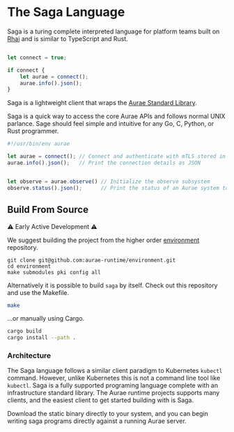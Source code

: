 # The Saga Language

Saga is a turing complete interpreted language for platform teams built on [Rhai](https://rhai.rs/book/) and is similar to TypeScript and Rust.

```typescript

let connect = true;

if connect {
    let aurae = connect();
    aurae.info().json();
}

```

Saga is a lightweight client that wraps the [Aurae Standard Library](https://github.com/aurae-runtime/api/blob/main/README.md#the-aurae-standard-library). 

Saga is a quick way to access the core Aurae APIs and follows normal UNIX parlance. Sage should feel simple and intuitive for any Go, C, Python, or Rust programmer.

```typescript
#!/usr/bin/env aurae

let aurae = connect(); // Connect and authenticate with mTLS stored in a ~/.aurae/config
aurae.info().json();   // Print the connection details as JSON


let observe = aurae.observe() // Initialize the observe subsystem
observe.status().json();      // Print the status of an Aurae system to JSON
```


## Build From Source

⚠️ Early Active Development ⚠️

We suggest building the project from the higher order [environment](https://github.com/aurae-runtime/environment) repository.

```
git clone git@github.com:aurae-runtime/environment.git
cd environment
make submodules pki config all
```

Alternatively it is possible to build `saga` by itself. Check out this repository and use the Makefile.

```bash
make
```

...or manually using Cargo. 

```bash
cargo build 
cargo install --path .
```

### Architecture 

The Saga language follows a similar client paradigm to Kubernetes `kubectl` command. However, unlike Kubernetes this is not a command line tool like `kubectl`. Saga is a fully supported programing language complete with an infrastructure standard library. The Aurae runtime projects supports many clients, and the easiest client to get started building with is Saga.

Download the static binary directly to your system, and you can begin writing saga programs directly against a running Aurae server.



